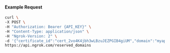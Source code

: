 <!-- Code generated for API Clients. DO NOT EDIT. -->
#### Example Request
```bash
curl \
-X POST \
-H "Authorization: Bearer {API_KEY}" \
-H "Content-Type: application/json" \
-H "Ngrok-Version: 2" \
-d '{"certificate_id":"cert_2vo4K4jbh3wLBzuJEZPGIB4giUM","domain":"myapp.mydomain.com","region":"us"}' \
https://api.ngrok.com/reserved_domains
